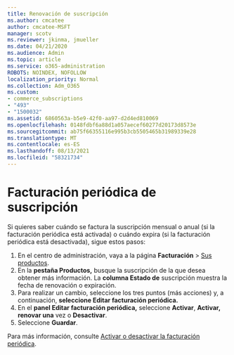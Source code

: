 ```yaml
---
title: Renovación de suscripción
ms.author: cmcatee
author: cmcatee-MSFT
manager: scotv
ms.reviewer: jkinma, jmueller
ms.date: 04/21/2020
ms.audience: Admin
ms.topic: article
ms.service: o365-administration
ROBOTS: NOINDEX, NOFOLLOW
localization_priority: Normal
ms.collection: Adm_O365
ms.custom:
- commerce_subscriptions
- "493"
- "1500032"
ms.assetid: 6860563a-b5e9-42f0-aa97-d2d4ed810069
ms.openlocfilehash: 0148fdbf6a88d1a057aecef60277d20173d8573e
ms.sourcegitcommit: ab75f66355116e995b3cb5505465b31989339e28
ms.translationtype: MT
ms.contentlocale: es-ES
ms.lasthandoff: 08/13/2021
ms.locfileid: "58321734"
---
```

# <a name="subscription-recurring-billing"></a>Facturación periódica de suscripción

Si quieres saber cuándo se factura la suscripción mensual  o anual (si la facturación periódica  está activada) o cuándo expira (si la facturación periódica está desactivada), sigue estos pasos:
  
1. En el centro de administración, vaya a la página **Facturación** \> [Sus productos](https://go.microsoft.com/fwlink/p/?linkid=842054).
2. En la **pestaña Productos,** busque la suscripción de la que desea obtener más información. La **columna Estado de** suscripción muestra la fecha de renovación o expiración.
3. Para realizar un cambio, seleccione los tres puntos (más acciones) y, a continuación, **seleccione Editar facturación periódica.**
4. En el **panel Editar facturación periódica,** seleccione **Activar**, **Activar, renovar una** vez o **Desactivar**.
5. Seleccione **Guardar**.

Para más información, consulte [Activar o desactivar la facturación periódica](https://docs.microsoft.com/microsoft-365/commerce/subscriptions/renew-your-subscription).